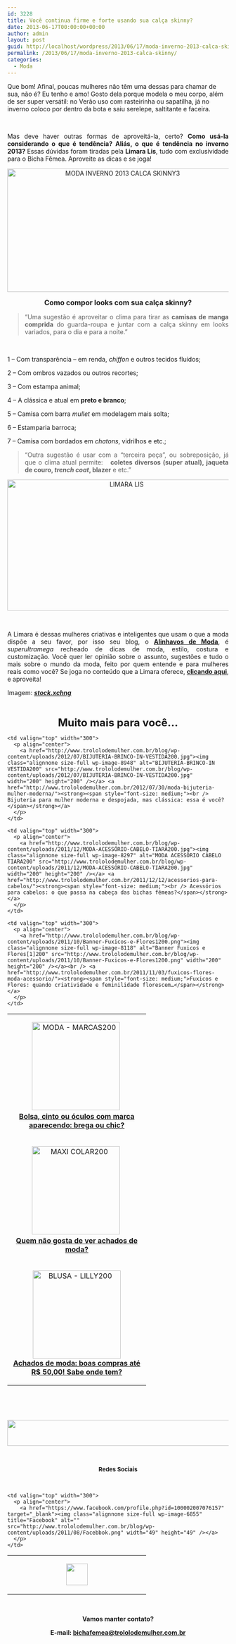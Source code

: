 ```yaml
---
id: 3228
title: Você continua firme e forte usando sua calça skinny?
date: 2013-06-17T00:00:00+00:00
author: admin
layout: post
guid: http://localhost/wordpress/2013/06/17/moda-inverno-2013-calca-skinny/
permalink: /2013/06/17/moda-inverno-2013-calca-skinny/
categories:
  - Moda
---
```

Que bom! Afinal, poucas mulheres não têm uma dessas para chamar de sua, não é? Eu tenho e amo! Gosto dela porque modela o meu corpo, além de ser super versátil: no Verão uso com rasteirinha ou sapatilha, já no inverno coloco por dentro da bota e saiu serelepe, saltitante e faceira.

&nbsp;

<p align="justify">
  Mas deve haver outras formas de aproveitá-la, certo? <strong>Como usá-la considerando o que é tendência? Aliás, o que é tendência no inverno 2013? </strong>Essas dúvidas foram tiradas pela <strong>Limara Lis</strong>, tudo com exclusividade para o Bicha Fêmea. Aproveite as dicas e se joga!
</p>

<!--more-->

<p align="center">
  <a href="http://www.trololodemulher.com.br/blog/wp-content/uploads/2013/05/MODA-INVERNO-2013-CALCA-SKINNY3.png"><img class="alignnone size-full wp-image-9480" alt="MODA INVERNO 2013 CALCA SKINNY3" src="http://www.trololodemulher.com.br/blog/wp-content/uploads/2013/05/MODA-INVERNO-2013-CALCA-SKINNY3.png" width="509" height="280" /></a>
</p>

<p align="center">
  <strong><span style="font-size: medium;">Como compor looks com sua calça skinny?</span></strong>
</p>

> <p align="justify">
>   “Uma sugestão é aproveitar o clima para tirar as <b>camisas de manga comprida</b> do guarda-roupa e juntar com a calça skinny em looks variados, para o dia e para a noite.”
> </p>

&nbsp;

1 &#8211; Com transparência &#8211; em renda, _chiffon_ e outros tecidos fluídos;

2 &#8211; Com ombros vazados ou outros recortes;

3 &#8211; Com estampa animal;

4 &#8211; A clássica e atual em **preto e branco**;

5 &#8211; Camisa com barra _mullet_ em modelagem mais solta;

6 &#8211; Estamparia barroca;

7 &#8211; Camisa com bordados em _chatons_, vidrilhos e etc.;

> <p align="justify">
>   “Outra sugestão é usar com a &#8220;terceira peça&#8221;, ou sobreposição, já que o clima atual permite:   <strong>coletes diversos (super atual), jaqueta de couro, <i>trench coat</i>, blazer</strong> e etc.”
> </p>

<p align="center">
  <a href="http://www.trololodemulher.com.br/blog/wp-content/uploads/2013/05/LIMARA-LIS.png"><img class="alignnone size-full wp-image-9477" alt="LIMARA LIS" src="http://www.trololodemulher.com.br/blog/wp-content/uploads/2013/05/LIMARA-LIS.png" width="527" height="297" /></a>
</p>

&nbsp;

<p align="justify">
  A Limara é dessas mulheres criativas e inteligentes que usam o que a moda dispõe a seu favor, por isso seu blog, o <strong><a href="http://www.alinhavosdemoda.com.br/" target="_blank">Alinhavos de Moda</a></strong>, é <em>superultramega</em> recheado de dicas de moda, estilo, costura e customização. Você quer ler opinião sobre o assunto, sugestões e tudo o mais sobre o mundo da moda, feito por quem entende e para mulheres reais como você? Se joga no conteúdo que a Limara oferece, <strong><a href="http://www.alinhavosdemoda.com.br/" target="_blank">clicando aqui</a></strong>, e aproveita!
</p>

<p align="justify">
  Imagem: <em><strong><a href="http://www.sxc.hu/" target="_blank">stock.xchng</a></strong></em>
</p>

&nbsp;

<p align="center">
  <strong><span style="font-size: x-large;">Muito mais para você…</span></strong>
</p>

<table width="600" border="0" cellspacing="0" cellpadding="2">
  <tr>
    <td valign="top" width="300">
      <p align="center">
        <a href="http://www.trololodemulher.com.br/blog/wp-content/uploads/2012/09/MODA-MARCAS200.png"><img class="alignnone size-full wp-image-9128" alt="MODA - MARCAS200" src="http://www.trololodemulher.com.br/blog/wp-content/uploads/2012/09/MODA-MARCAS200.png" width="200" height="200" /></a> <a href="http://www.trololodemulher.com.br/2012/09/17/marca-moda/"><strong><span style="font-size: medium;"><br /> Bolsa, cinto ou óculos com marca aparecendo: brega ou chic?</span></strong></a>
      </p>
    </td>
    
    <td valign="top" width="300">
      <p align="center">
        <a href="http://www.trololodemulher.com.br/blog/wp-content/uploads/2012/07/BIJUTERIA-BRINCO-IN-VESTIDA200.jpg"><img class="alignnone size-full wp-image-8948" alt="BIJUTERIA-BRINCO-IN VESTIDA200" src="http://www.trololodemulher.com.br/blog/wp-content/uploads/2012/07/BIJUTERIA-BRINCO-IN-VESTIDA200.jpg" width="200" height="200" /></a> <a href="http://www.trololodemulher.com.br/2012/07/30/moda-bijuteria-mulher-moderna/"><strong><span style="font-size: medium;"><br /> Bijuteria para mulher moderna e despojada, mas clássica: essa é você?</span></strong></a>
      </p>
    </td>
  </tr>
  
  <tr>
    <td valign="top" width="300">
      <p align="center">
        <a href="http://www.trololodemulher.com.br/blog/wp-content/uploads/2012/04/MAXI-COLAR200.jpg"><img class="alignnone size-full wp-image-8697" alt="MAXI COLAR200" src="http://www.trololodemulher.com.br/blog/wp-content/uploads/2012/04/MAXI-COLAR200.jpg" width="200" height="200" /></a> <a href="http://www.trololodemulher.com.br/2012/04/23/achados-de-moda-2/"><strong><span style="font-size: medium;"><br /> Quem não gosta de ver achados de moda?</span></strong></a>
      </p>
    </td>
    
    <td valign="top" width="300">
      <p align="center">
        <a href="http://www.trololodemulher.com.br/blog/wp-content/uploads/2011/12/MODA-ACESSÓRIO-CABELO-TIARA200.jpg"><img class="alignnone size-full wp-image-8297" alt="MODA ACESSÓRIO CABELO TIARA200" src="http://www.trololodemulher.com.br/blog/wp-content/uploads/2011/12/MODA-ACESSÓRIO-CABELO-TIARA200.jpg" width="200" height="200" /></a> <a href="http://www.trololodemulher.com.br/2011/12/12/acessorios-para-cabelos/"><strong><span style="font-size: medium;"><br /> Acessórios para cabelos: o que passa na cabeça das bichas fêmeas?</span></strong></a>
      </p>
    </td>
  </tr>
  
  <tr>
    <td valign="top" width="300">
      <p align="center">
        <a href="http://www.trololodemulher.com.br/blog/wp-content/uploads/2011/11/BLUSA-LILLY200.jpg"><img class="alignnone size-full wp-image-8138" alt="BLUSA - LILLY200" src="http://www.trololodemulher.com.br/blog/wp-content/uploads/2011/11/BLUSA-LILLY200.jpg" width="200" height="200" /></a><br /> <a href="http://www.trololodemulher.com.br/2011/11/07/achados-de-moda/"><strong><span style="font-size: medium;">Achados de moda: boas compras até R$ 50,00! Sabe onde tem?</span></strong></a>
      </p>
    </td>
    
    <td valign="top" width="300">
      <p align="center">
        <a href="http://www.trololodemulher.com.br/blog/wp-content/uploads/2011/10/Banner-Fuxicos-e-Flores1200.png"><img class="alignnone size-full wp-image-8118" alt="Banner Fuxicos e Flores[1]200" src="http://www.trololodemulher.com.br/blog/wp-content/uploads/2011/10/Banner-Fuxicos-e-Flores1200.png" width="200" height="200" /></a><br /> <a href="http://www.trololodemulher.com.br/2011/11/03/fuxicos-flores-moda-acessorio/"><strong><span style="font-size: medium;">Fuxicos e Flores: quando criatividade e feminilidade florescem…</span></strong></a>
      </p>
    </td>
  </tr>
</table>

&nbsp;

&nbsp;

<p align="center">
  <a href="http://feedburner.google.com/fb/a/mailverify?uri=blogbichafemea&loc=pt_BR" target="_blank"><img class="alignnone size-full wp-image-8451" title="Assine o Bicha Fêmea grátis!" alt="" src="http://www.trololodemulher.com.br/blog/wp-content/uploads/2012/01/rodapé.png" width="600" height="59" /></a>
</p>

&nbsp;

<p align="center">
  <strong><span style="font-size: small;">Redes Sociais</span></strong>
</p>

&nbsp;

<table width="600" border="0" cellspacing="0" cellpadding="2">
  <tr>
    <td valign="top" width="300">
      <p align="center">
        <a href="https://twitter.com/#%21/bichafemea" target="_blank"><img class="alignnone size-full wp-image-6857" title="Twitter" alt="" src="http://www.trololodemulher.com.br/blog/wp-content/uploads/2011/08/Twitter.png" width="49" height="49" /></a>
      </p>
    </td>
    
    <td valign="top" width="300">
      <p align="center">
        <a href="https://www.facebook.com/profile.php?id=100002007076157" target="_blank"><img class="alignnone size-full wp-image-6855" title="Facebook" alt="" src="http://www.trololodemulher.com.br/blog/wp-content/uploads/2011/08/Facebbok.png" width="49" height="49" /></a>
      </p>
    </td>
  </tr>
</table>

&nbsp;

<p align="center">
  <strong>Vamos manter contato?</strong>
</p>

<p align="center">
  <strong>E-mail: <a href="mailto:bichafemea@trololodemulher.com.br">bichafemea@trololodemulher.com.br</a></strong>
</p>

<p align="center">